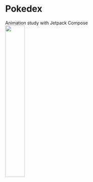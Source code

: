 # Pokedex
Animation study with Jetpack Compose <br />
<img src="pokedex_demo.gif" width="35%" height="35%"/>
